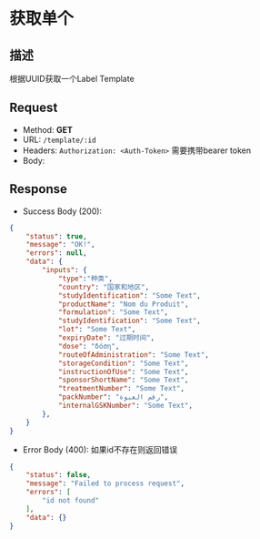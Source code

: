 # 获取单个

## 描述
根据UUID获取一个Label Template

## Request
- Method: **GET**
- URL: `/template/:id`
- Headers: `Authorization: <Auth-Token>` 需要携带bearer token
- Body:

## Response
- Success Body (200):
```json
{
    "status": true,
    "message": "OK!",
    "errors": null,
    "data": {
        "inputs": {
            "type":"种类",
            "country": "国家和地区",
            "studyIdentification": "Some Text",
            "productName": "Nom du Produit",
            "formulation": "Some Text",
            "studyIdentification": "Some Text",
            "lot": "Some Text",
            "expiryDate": "过期时间", 
            "dose": "δόση",
            "routeOfAdministration": "Some Text",
            "storageCondition": "Some Text",
            "instructionOfUse": "Some Text",
            "sponsorShortName": "Some Text",
            "treatmentNumber": "Some Text",
            "packNumber": "رقم العبوة",
            "internalGSKNumber": "Some Text",
        },
    }
}
```

- Error Body (400):
如果id不存在则返回错误
```json
{
    "status": false,
    "message": "Failed to process request",
    "errors": [
        "id not found"
    ],
    "data": {}
}
```